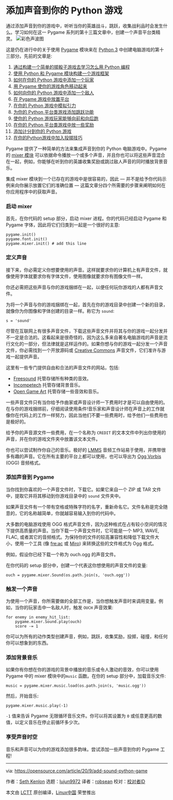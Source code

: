 [#]: collector: (lujun9972)
[#]: translator: (robsean)
[#]: reviewer: ( )
[#]: publisher: ( )
[#]: url: ( )
[#]: subject: (Add sound to your Python game)
[#]: via: (https://opensource.com/article/20/9/add-sound-python-game)
[#]: author: (Seth Kenlon https://opensource.com/users/seth)

添加声音到你的 Python 游戏
======
通过添加声音到你的游戏中，听听当你的英雄战斗，跳跃，收集战利品时会发生什么。学习如何在这一 Pygame 系列的第十三篇文章中，创建一个声音平台类精灵。
![彩色声波图][1]

这是仍在进行中的关于使用 [Pygame][3] 模块来在 [Python 3][2] 中创建电脑游戏的第十三部分。先前的文章是:

  1. [通过构建一个简单的掷骰子游戏去学习怎么用 Python 编程][4]
  2. [使用 Python 和 Pygame 模块构建一个游戏框架][5]
  3. [如何在你的 Python 游戏中添加一个玩家][6]
  4. [用 Pygame 使你的游戏角色移动起来][7]
  5. [如何向你的 Python 游戏中添加一个敌人][8]
  6. [在 Pygame 游戏中放置平台][9]
  7. [在你的 Python 游戏中模拟引力][10]
  8. [为你的 Python 平台类游戏添加跳跃功能][11]
  9. [使你的 Python 游戏玩家能够向前和向后跑][12]
  10. [在你的 Python 平台类游戏中放一些奖励][13]
  11. [添加计分到你的 Python 游戏][14]
  12. [在你的Python游戏中加入投掷技巧][15]



Pygame 提供了一种简单的方法来集成声音到你的 Python 电脑游戏中。Pygame 的 [mixer 模块][16] 可以依据命令播放一个或多个声音，并且你也可以将这些声音混合在一起，例如，你能够在听到你的英雄收集奖励或跳过敌人声音的同时播放背景音乐。

集成 mixer 模块到一个已存在的游戏中是很容易的，因此 — 并不是给予你代码示例来向你展示放置它们的准确位置 — 这篇文章分四个所需要的步骤来阐明如何在你应用程序中的获取声音。

### 启动 mixer

首先，在你代码的 setup 部分，启动 mixer 进程。你的代码已经启动 Pygame 和 Pygame 字体，因此将它们归类到一起是一个很好的主意:


```
pygame.init()
pygame.font.init()
pygame.mixer.init() # add this line
```

### 定义声音

接下来，你必需定义你想要使用的声音。这样就要求你的计算机上有声音文件，就像使用字体就要求你有字体文件，使用图像就要求你有图像文件一样。

你还必需把这些声音与你的游戏捆绑在一起，以便任何玩你游戏的人都有声音文件。

为将一个声音与你的游戏捆绑在一起，首先在你的游戏目录中创建一个新的目录，就像你为你图像和字体创建的目录一样。称它为 `sound`:


```
s = 'sound'
```

尽管在互联网上有很多声音文件，下载这些声音文件并将其与你的游戏一起分发并不一定是合法的。这看起来是很奇怪的，因为这么多来自著名电脑游戏的声音是流行文化的一部分，但法律就是这样运作的。如果你想与你的游戏一起分发一个声音文件，你必需找到一个开放源码或 [Creative Commons][17] 声音文件，它们准许与游戏一起提供声音。

这里有一些专门提供自由和合法的声音文件的网站，包括:

  * [Freesound][18] 托管存储所有种类的音效。
  * [Incompetech][19] 托管存储背景音乐。
  * [Open Game Art][20] 托管存储一些音效和音乐。





一些声音文件只有当你给予作曲家或声音设计师一下费用时才是可以自由使用的。在与你的游戏捆绑前，仔细阅读使用条件!音乐家和声音设计师在声音上的工作就像你在代码上的工作一样努力，因此当他们不要一些费用时，给予他们一些费用也是极好的。

给予你的声音源文件一些费用，在一个名称为 `CREDIT` 的文本文件中列出你使用的声音，并在你的游戏文件夹中放置该文本文件。

你也可以尝试制作你自己的音乐。极好的 [LMMS][21] 音频工作站易于使用，并携带很多有趣的声音。它在所有主要的平台上都可以使用，也可以导出为 [Ogg Vorbis][22] (OGG) 音频格式。

### 添加声音到 Pygame

当你找到你喜欢的一个声音文件时，下载它。如果它来自一个 ZIP 或 TAR 文件中，提取它并将其移动到你游戏目录中的 `sound` 文件夹中。

如果声音文件有一个带有空格或特殊字符的名字，重新命名它。文件名称是完全随意的，它的名称越简单，你就越容易输入到你的代码中。

大多数的电脑游戏使用 OGG 格式声音文件，因为这种格式在占有较小空间的情况下提供高质量的声音。当你下载一个声音文件时，它可能是一个 MP3, WAVE, FLAC, 或者其它的音频格式。为保持你的文件的较高兼容性和降低下载文件大小，使用一个工具 (像 [fre:ac][23] 或 [Miro][24]) 来转换这些的文件格式为 Ogg 格式。

例如，假设你已经下载一个称为 ouch.ogg 的声音文件。

在你代码的 setup 部分中，创建一个代表这你想使用的声音文件的变量:


```
ouch = pygame.mixer.Sound(os.path.join(s, 'ouch.ogg'))
```

### 触发一个声音

为使用一个声音，你所需要做的全部工作是，当你想触发声音时来调用变量。例如，当你的玩家击中一名敌人时，触发 `OUCH` 声音效果:


```
for enemy in enemy_hit_list:
    pygame.mixer.Sound.play(ouch)
    score -= 1
```

你可以为所有的动作类型创建声音，例如，跳跃，收集奖励，投掷，碰撞，和任何你可以想象到的东西。

### 添加背景音乐

如果你有你想在你的游戏的背景中播放的音乐或令人激动的音效，你可以使用 Pygame 中的 mixer 模块中的`music` 函数。在你的 setup 部分中，加载音乐文件:


```
music = pygame.mixer.music.load(os.path.join(s, 'music.ogg'))
```

然后，开始音乐:


```
pygame.mixer.music.play(-1)
```

`-1` 值来告诉 Pygame 无限循环音乐文件。你可以将其设置为 `0` 或任意更高的数值，以定义音乐在停止前循环多少次。

### 享受声音时空

音乐和声音可以为你的游戏添加很多韵味。尝试添加一些声音到你的 Pygame 工程!

--------------------------------------------------------------------------------

via: https://opensource.com/article/20/9/add-sound-python-game

作者：[Seth Kenlon][a]
选题：[lujun9972][b]
译者：[robsean](https://github.com/robsean)
校对：[校对者ID](https://github.com/校对者ID)

本文由 [LCTT](https://github.com/LCTT/TranslateProject) 原创编译，[Linux中国](https://linux.cn/) 荣誉推出

[a]: https://opensource.com/users/seth
[b]: https://github.com/lujun9972
[1]: https://opensource.com/sites/default/files/styles/image-full-size/public/lead-images/colorful_sound_wave.png?itok=jlUJG0bM (Colorful sound wave graph)
[2]: https://www.python.org/
[3]: https://www.pygame.org/news
[4]: https://opensource.com/article/17/10/python-101
[5]: https://opensource.com/article/17/12/game-framework-python
[6]: https://opensource.com/article/17/12/game-python-add-a-player
[7]: https://opensource.com/article/17/12/game-python-moving-player
[8]: https://opensource.com/article/18/5/pygame-enemy
[9]: https://opensource.com/article/18/7/put-platforms-python-game
[10]: https://opensource.com/article/19/11/simulate-gravity-python
[11]: https://opensource.com/article/19/12/jumping-python-platformer-game
[12]: https://opensource.com/article/19/12/python-platformer-game-run
[13]: https://opensource.com/article/19/12/loot-python-platformer-game
[14]: https://opensource.com/article/20/1/add-scorekeeping-your-python-game
[15]: https://opensource.com/article/20/9/add-throwing-python-game
[16]: https://www.pygame.org/docs/ref/mixer.html
[17]: https://opensource.com/article/20/1/what-creative-commons
[18]: https://freesound.org
[19]: https://incompetech.filmmusic.io
[20]: https://opengameart.org
[21]: https://opensource.com/life/16/2/linux-multimedia-studio
[22]: https://en.wikipedia.org/wiki/Vorbis
[23]: https://www.freac.org/index.php/en/downloads-mainmenu-330
[24]: http://getmiro.com
